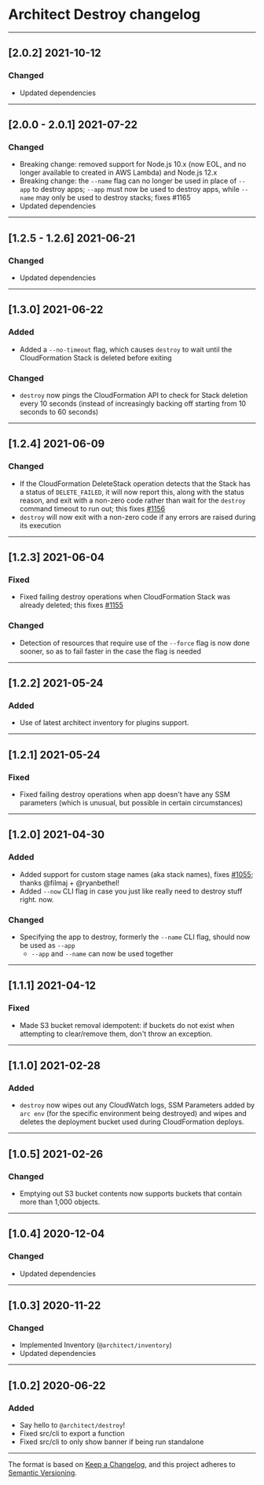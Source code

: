 # Architect Destroy changelog

---

## [2.0.2] 2021-10-12

### Changed

- Updated dependencies

---

## [2.0.0 - 2.0.1] 2021-07-22

### Changed

- Breaking change: removed support for Node.js 10.x (now EOL, and no longer available to created in AWS Lambda) and Node.js 12.x
- Breaking change: the `--name` flag can no longer be used in place of `--app` to destroy apps; `--app` must now be used to destroy apps, while `--name` may only be used to destroy stacks; fixes #1165
- Updated dependencies

---

## [1.2.5 - 1.2.6] 2021-06-21

### Changed

- Updated dependencies

---

## [1.3.0] 2021-06-22

### Added

- Added a `--no-timeout` flag, which causes `destroy` to wait until the CloudFormation Stack is deleted before exiting

### Changed

- `destroy` now pings the CloudFormation API to check for Stack deletion every 10 seconds (instead of increasingly backing off starting from 10 seconds to 60 seconds)

---

## [1.2.4] 2021-06-09

### Changed

- If the CloudFormation DeleteStack operation detects that the Stack has a status of `DELETE_FAILED`, it will now report this, along with the status reason, and exit with a non-zero code rather than wait for the `destroy` command timeout to run out; this fixes [#1156](https://github.com/architect/architect/issues/1156)
- `destroy` will now exit with a non-zero code if any errors are raised during its execution

---

## [1.2.3] 2021-06-04

### Fixed

- Fixed failing destroy operations when CloudFormation Stack was already deleted; this fixes [#1155](https://github.com/architect/architect/issues/1150)

### Changed

- Detection of resources that require use of the `--force` flag is now done sooner, so as to fail faster in the case the flag is needed

---

## [1.2.2] 2021-05-24

### Added

- Use of latest architect inventory for plugins support.

---

## [1.2.1] 2021-05-24

### Fixed

- Fixed failing destroy operations when app doesn't have any SSM parameters (which is unusual, but possible in certain circumstances)

---

## [1.2.0] 2021-04-30

### Added

- Added support for custom stage names (aka stack names), fixes [#1055](https://github.com/architect/architect/issues/1055); thanks @filmaj + @ryanbethel!
- Added `--now` CLI flag in case you just like really need to destroy stuff right. now.

### Changed

- Specifying the app to destroy, formerly the `--name` CLI flag, should now be used as `--app`
  - `--app` and `--name` can now be used together

---

## [1.1.1] 2021-04-12

### Fixed

- Made S3 bucket removal idempotent: if buckets do not exist when attempting to clear/remove them, don't throw an exception.

---

## [1.1.0] 2021-02-28

### Added

- `destroy` now wipes out any CloudWatch logs, SSM Parameters added by `arc env` (for the specific environment being destroyed) and wipes and deletes the deployment bucket used during CloudFormation deploys.

---

## [1.0.5] 2021-02-26

### Changed

- Emptying out S3 bucket contents now supports buckets that contain more than 1,000 objects.

---

## [1.0.4] 2020-12-04

### Changed

- Updated dependencies

---

## [1.0.3] 2020-11-22

### Changed

- Implemented Inventory (`@architect/inventory`)
- Updated dependencies

---

## [1.0.2] 2020-06-22

### Added

- Say hello to `@architect/destroy`!
- Fixed src/cli to export a function
- Fixed src/cli to only show banner if being run standalone

---

The format is based on [Keep a Changelog](https://keepachangelog.com/en/1.0.0/), and this project adheres to [Semantic Versioning](https://semver.org/spec/v2.0.0.html).
